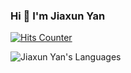 ### Hi 👋 I'm Jiaxun Yan

[![Hits Counter](https://hits.seeyoufarm.com/api/count/incr/badge.svg?url=https%3A%2F%2Fgithub.com%2FJosyOnly&count_bg=%2379C83D&title_bg=%23555555&icon=fidoalliance.svg&icon_color=%23E7E7E7&title=visitors&edge_flat=false)](https://hits.seeyoufarm.com)

![Jiaxun Yan's Languages](https://github-readme-stats.vercel.app/api/top-langs/?username=JosyOnly&langs_count=8&layout=compact&theme=merko&hide_border=true)
